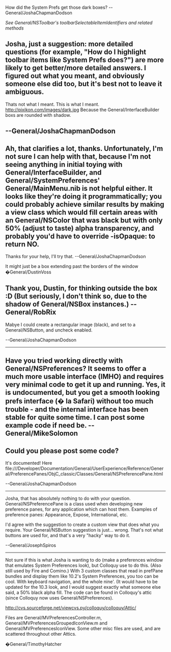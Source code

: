 How did the System Prefs get those dark boxes? --General/JoshaChapmanDodson

*See General/NSToolbar's toolbarSelectableItemIdentifiers and related methods*

Josha, just a suggestion: more detailed questions (for example, "How do I highlight toolbar items like System Prefs does?") are more likely to get better/more detailed answers. I figured out what you meant, and obviously someone else did too, but it's best not to leave it ambiguous.
----
Thats not what I meant. This is what I meant.
http://pixikon.com/images/dark.jpg
Because the General/InterfaceBuilder boxs are rounded with shadow.

--General/JoshaChapmanDodson
----

Ah, that clarifies a lot, thanks. Unfortunately, I'm not sure I can help with that, because I'm not seeing anything in initial toying with General/InterfaceBuilder, and General/SystemPreferences' General/MainMenu.nib is not helpful either. It looks like they're doing it programmatically; you could probably achieve similar results by making a view class which would fill certain areas with an General/NSColor that was black but with only 50% (adjust to taste) alpha transparency, and probably you'd have to override     -isOpaque: to return NO.
----
Thanks for your help, I'll try that. --General/JoshaChapmanDodson

It might just be a box extending past the borders of the window �General/DustinVoss

Thank you, Dustin, for thinking outside the box :D (But seriously, I don't think so, due to the shadow of General/NSBox instances.) -- General/RobRix
----
Mabye I could create a rectangular image (black), and set to a General/NSButton, and uncheck enabled. 

--General/JoshaChapmanDodson

----
Have you tried working directly with General/NSPreferences? It seems to offer a much more usable interface (IMHO) and requires very minimal code to get it up and running. Yes, it is undocumented, but you get a smooth looking prefs interface (� la Safari) without too much trouble - and the internal interface has been stable for quite some time.  I can post some example code if need be.  --General/MikeSolomon
----
Could you please post some code?
----
It's documented! Here file:///Developer/Documentation/General/UserExperience/Reference/General/PreferencePanes/ObjC_classic/Classes/General/NSPreferencePane.html

--General/JoshaChapmanDodson

----

Josha, that has absolutely nothing to do with your question. General/NSPreferencePane is a class used when developing new preference panes, for any application which can host them. Examples of preference panes: Appearance, Expose, International, etc.

I'd agree with the suggestion to create a custom view that does what you require. Your General/NSButton suggestion is just... wrong. That's not what buttons are used for, and that's a very "hacky" way to do it.

--General/JosephSpiros

----

Not sure if this is what Josha is wanting to do (make a preferences window that emulates System Preferences look), but Colloquy use to do this. (Also still used by Fire and Comino.) With 3 custom classes that read in prefPane bundles and display them like 10.2's System Preferences, you too can be cool. With keyboard navigation, and the whole nine'. (It would have to be updated for the 10.3 look, and I would suggest exactly what someone else said, a 50% black alpha fill. The code can be found in Colloquy's attic (since Colloquy now uses General/NSPreferences).

http://cvs.sourceforge.net/viewcvs.py/colloquy/colloquy/Attic/

Files are General/MVPreferencesController.m, General/MVPreferencesGroupedIconView.m and General/MVPreferencesIconView. Some other misc files are used, and are scattered throughout other Attics.

�General/TimothyHatcher